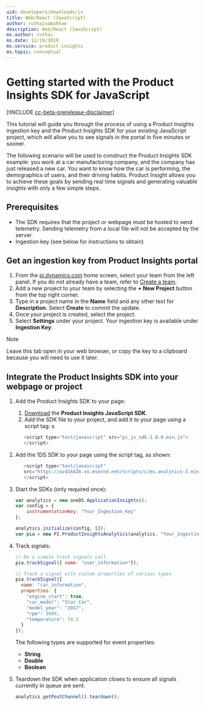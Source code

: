 ```yaml
---
uid: developers/downloads/js
title: Web/React (JavaScript)
author: ruthaisabokhae
description: Web/React (JavaScript)
ms.author: ruthai
ms.date: 12/19/2019
ms.service: product-insights
ms.topic: conceptual
---
```


# Getting started with the Product Insights SDK for JavaScript

[!INCLUDE [cc-beta-prerelease-disclaimer]( includes/cc-beta-prerelease-disclaimer.md)]

This tutorial will guide you through the process of using a Product Insights ingestion key and the Product Insights SDK for your existing JavaScript project, which will allow you to see signals in the portal in five minutes or sooner.

The following scenario will be used to construct the Product Insights SDK example: you work at a car manufacturing company, and the company has just released a new car. You want to know how the car is performing, the demographics of users, and their driving habits. Product Insight allows you to achieve these goals by sending real time signals and generating valuable insights with only a few simple steps.

## Prerequisites

* The SDK requires that the project or webpage must be hosted to send telemetry. Sending telemetry from a local file will not be accepted by the server.
* Ingestion key (see below for instructions to obtain)

## Get an ingestion key from Product Insights portal

1. From the [pi.dynamics.com](http://pi.dynamics.com) home screen, select your team from the left panel. If you do not already have a team, refer to [Create a team](xref:developers/quick-starts/create-a-team).
2. Add a new project to your team by selecting the **+ New Project** button from the top right corner.
3. Type in a project name in the **Name** field and any other text for **Description**. Select **Create** to commit the update.
4. Once your project is created, select the project.
5. Select **Settings** under your project. Your ingestion key is available under **Ingestion Key**.

> [!NOTE]
> Leave this tab open in your web browser, or copy the key to a clipboard because you will need to use it later.

## Integrate the Product Insights SDK into your webpage or project

1. Add the Product Insights SDK to your page:
    1. [Download](https://download.pi.dynamics.com/sdk/ProductInsightsSenders/pi_js_sdk.zip) the **Product Insights JavaScript SDK**.
    2. Add the SDK file to your project, and add it to your page using a script tag:
    s

    ```javascript
       <script type="text/javascript" src="pi_js_sdk-1.0.0.min.js">
       </script>
    ```

2. Add the 1DS SDK to your page using the script tag, as shown:

    ```javascript
       <script type="text/javascript"
       src="https://az416426.vo.msecnd.net/scripts/c/ms.analytics-2.min.js">
       </script>
    ```

3. Start the SDKs (only required once):

    ```javascript
    var analytics = new oneDS.ApplicationInsights();
    var config = {
        instrumentationKey: "Your_Ingestion_Key"
    };

    analytics.initialize(config, []);
    var pia = new PI.ProductInsightsAnalytics(analytics, "Your_Ingestion_Key");
    ```

4. Track signals:

    ```javascript
    // Do a simple track signals call.
    pia.trackSignal({ name: "user_information"});

    // Track a signal with custom properties of various types.
    pia.trackSignal({
      name: "car_information",
      properties: {
        "engine_start": true,
        "car_model": "Star Car",
        "model_year": "2017",
        "rpm": 3000,
        "temperature": 74.3
      }
    });
    ```

    The following types are supported for event properties:
    * **String**
    * **Double**
    * **Boolean**

5. Teardown the SDK when application closes to ensure all signals currently in queue are sent:

    ```javascript
    analytics.getPostChannel().teardown();
    ```
